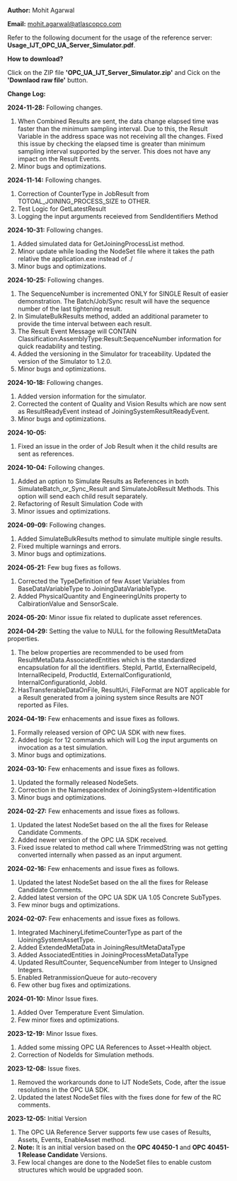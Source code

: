 **Author:** Mohit Agarwal

**Email:** mohit.agarwal@atlascopco.com

Refer to the following document for the usage of the reference server: **Usage_IJT_OPC_UA_Server_Simulator.pdf**.

**How to download?**

Click on the ZIP file **'OPC_UA_IJT_Server_Simulator.zip'** and Cick on the **'Downlaod raw file'** button.

**Change Log:**

**2024-11-28:** Following changes.
1. When Combined Results are sent, the data change elapsed time was faster than the minimum sampling interval. Due to this, the Result Variable in the address space was not receiving all the changes. Fixed this issue by checking the elapsed time is greater than minimum sampling interval supported by the server. This does not have any impact on the Result Events.
2. Minor bugs and optimizations.

**2024-11-14:** Following changes.
1. Correction of CounterType in JobResult from TOTOAL_JOINING_PROCESS_SIZE to OTHER.
2. Test Logic for GetLatestResult
3. Logging the input arguments receieved from SendIdentifiers Method

**2024-10-31:** Following changes.
1. Added simulated data for GetJoiningProcessList method.
2. Minor update while loading the NodeSet file where it takes the path relative the application.exe instead of ./
3. Minor bugs and optimizations.

**2024-10-25:** Following changes.
1. The SequenceNumber is incremented ONLY for SINGLE Result of easier demonstration. The Batch/Job/Sync result will have the sequence number of the last tightening result.
2. In SimulateBulkResults method, added an additional parameter to provide the time interval between each result.
3. The Result Event Message will CONTAIN Classification:AssemblyType:Result:SequenceNumber information for quick readability and testing.
4. Added the versioning in the Simulator for traceability. Updated the version of the Simulator to 1.2.0.
5. Minor bugs and optimizations.

**2024-10-18:** Following changes.
1. Added version information for the simulator.
2. Corrected the content of Quality and Vision Results which are now sent as ResultReadyEvent instead of JoiningSystemResultReadyEvent.
3. Minor bugs and optimizations.

**2024-10-05:** 
1. Fixed an issue in the order of Job Result when it the child results are sent as references.

**2024-10-04:** Following changes.
1. Added an option to Simulate Results as References in both SimulateBatch_or_Sync_Result and SimulateJobResult Methods. This option will send each child result separately.
2. Refactoring of Result Simulation Code with
3. Minor issues and optimizations.

**2024-09-09:** Following changes.
1. Added SimulateBulkResults method to simulate multiple single results.
2. Fixed multiple warnings and errors.
3. Minor bugs and optimizations.

**2024-05-21:** Few bug fixes as follows.
1. Corrected the TypeDefinition of few Asset Variables from BaseDataVariableType to JoiningDataVariableType.
2. Added PhysicalQuantity and EngineeringUnits property to CalbirationValue and SensorScale.

**2024-05-20:** Minor issue fix related to duplicate asset references.

**2024-04-29:** Setting the value to NULL for the following ResultMetaData properties.
1. The below properties are recommended to be used from ResultMetaData.AssociatedEntities which is the standardized encapsulation for all the identifiers.
	StepId, PartId, ExternalRecipeId, InternalRecipeId, ProductId, ExternalConfigurationId, InternalConfigurationId, JobId.
2. HasTransferableDataOnFile, ResultUri, FileFormat are NOT applicable for a Result generated from a joining system since Results are NOT reported as Files.

**2024-04-19:** Few enhacements and issue fixes as follows.
1. Formally released version of OPC UA SDK with new fixes.
2. Added logic for 12 commands which will Log the input arguments on invocation as a test simulation.
3. Minor bugs and optimizations.

**2024-03-10:** Few enhacements and issue fixes as follows.
1. Updated the formally released NodeSets.
2. Correction in the NamespaceIndex of JoiningSystem->Identification
3. Minor bugs and optimizations.

**2024-02-27:** Few enhacements and issue fixes as follows.
1. Updated the latest NodeSet based on the all the fixes for Release Candidate Comments.
2. Added newer version of the OPC UA SDK received.
3. Fixed issue related to method call where TrimmedString was not getting converted internally when passed as an input argument.

**2024-02-16:** Few enhacements and issue fixes as follows.
1. Updated the latest NodeSet based on the all the fixes for Release Candidate Comments.
2. Added latest version of the OPC UA SDK UA 1.05 Concrete SubTypes.
3. Few minor bugs and optimizations.

**2024-02-07:** Few enhacements and issue fixes as follows.
1.	Integrated MachineryLifetimeCounterType as part of the IJoiningSystemAssetType.
2.	Added ExtendedMetaData in JoiningResultMetaDataType
3.	Added AssociatedEntities in JoiningProcessMetaDataType
4.	Updated ResultCounter, SequenceNumber from Integer to Unsigned Integers.
5.	Enabled RetranmissionQueue for auto-recovery
6.	Few other bug fixes and optimizations.

**2024-01-10:** Minor Issue fixes.
1. Added Over Temperature Event Simulation.
2. Few minor fixes and optimizations.

**2023-12-19:** Minor Issue fixes.
1. Added some missing OPC UA References to Asset->Health object.
2. Correction of NodeIds for Simulation methods.

**2023-12-08:** Issue fixes.
1. Removed the workarounds done to IJT NodeSets, Code, after the issue resolutions in the OPC UA SDK.
2. Updated the latest NodeSet files with the fixes done for few of the RC comments.

**2023-12-05:** Initial Version
1. The OPC UA Reference Server supports few use cases of Results, Assets, Events, EnableAsset method.
2. **Note:** It is an initial version based on the **OPC 40450-1** and **OPC 40451-1 Release Candidate** Versions.
3. Few local changes are done to the NodeSet files to enable custom structures which would be upgraded soon.
